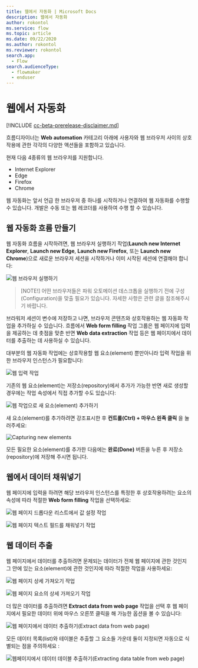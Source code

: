 ```yaml
---
title: 웹에서 자동화 | Microsoft Docs
description: 웹에서 자동화
author: rokontol
ms.service: flow
ms.topic: article
ms.date: 09/22/2020
ms.author: rokontol
ms.reviewer: rokontol
search.app: 
  - Flow
search.audienceType: 
  - flowmaker
  - enduser
---
```


# 웹에서 자동화

[!INCLUDE [cc-beta-prerelease-disclaimer.md](../../includes/cc-beta-prerelease-disclaimer.md)]

흐름디자이너는 **Web automation** 카테고리 아래에 사용자와 웹 브라우저 사이의 상호작용에 관한 각각의 다양한 액션들을 포함하고 있습니다.

현재 다음 4종류의 웹 브라우저를 지원합니다.

* Internet Explorer
* Edge
* Firefox
* Chrome

웹 자동화는 앞서 언급 한 브라우저 중 하나를 시작하거나 연결하여 웹 자동화를 수행할 수 있습니다. 개발은 수동 또는 웹 레코더를 사용하여 수행 할 수 있습니다.

## 웹 자동화 흐름 만들기

웹 자동화 흐름을 시작하려면, 웹 브라우저 실행하기 작업(**Launch new Internet Explorer**, **Launch new Edge**, **Launch new Firefox**, 또는 **Launch new Chrome**)으로 새로운 브라우저 세션을 시작하거나 이미 시작된 세션에 연결해야 합니다:

![웹 브라우저 실행하기](./media/web-automation/launch-web-browser-action.png)

> [NOTE!]
> 어떤 브라우저들은 파워 오토메이션 데스크톱을 실행하기 전에 구성(Configuration)을 맞출 필요가 있습니다. 자세한 사항은 관련 글을 참조해주시기 바랍니다.

브라워저 세션이 변수에 저장하고 나면, 브라우저 콘텐츠와 상호작용하는 웹 자동화 작업을 추가하실 수 있습니다. 흐름에서 **Web form filling** 작업 그룹은 웹 페이지에 입력을 제공하는 데 촛점을 맞춘 반면 **Web data extraction** 작업 등은 웹 페이지에서 데이터를 추출하는 데 사용하실 수 있습니다.

대부분의 웹 자동화 작업에는 상호작용할 웹 요소(element) 뿐만아니라 입력 작업을 위한 브라우저 인스턴스가 필요합니다:

![웹 입력 작업](.\media\web-automation\web-action-inputs.png)

기존의 웹 요소(element)는 저장소(repository)에서 추가가 가능한 반면 새로 생성할 경우에는 작업 속성에서 직접 추가할 수도 있습니다:

![웹 작업으로 새 요소(element) 추가하기](.\media\web-automation\adding-new-elements-through-a-web-action.png)

새 요소(element)를 추가하려면 강조표시한 후 **컨트롤(Ctrl) + 마우스 왼족 클릭** 을 눌러주세요:

![Capturing new elements](.\media\web-automation\capturing-new-elements.png)

모든 필요한 요소(element)를 추가한 다음에는 **완료(Done)** 버튼을 누른 후 저장소(repository)에 저장해 주시면 됩니다.

## 웹에서 데이터 채워넣기

웹 페이지에 입력을 하려면 해당 브라우저 인스턴스를 특정한 후 상호작용하려는 요소의 속성에 따라 적절한 **Web form filling** 작업을 선택하세요:

![웹 페이지 드롭다운 리스트에서 값 설정 작업](.\media\web-automation\set-drop-down-list-value-on-web-page-action.png)

![웹 페이지 텍스트 필드를 채워넣기 작업](.\media\web-automation\populate-text-field-on-web-page-action.png)

## 웹 데이터 추출

웹 페이지에서 데이터를 추출하려면 문제되는 데이터가 전체 웹 페이지에 관한 것인지 그 안에 있는 요소(element)에 관한 것인지에 따라 적절한 작업을 사용하세요:

![웹 페이지 상세 가져오기 작업](.\media\web-automation\get-details-of-web-page-action.png)

![웹 페이지 요소의 상세 가져오기 작업](.\media\web-automation\get-details-of-element-on-web-page-action.png)

더 많은 데이터를 추출하려면 **Extract data from web page** 작업을 선택 후 웹 페이지에서 필요한 데이터 위에 마우스 오른쪼 클릭을 해 가능한 옵션을 볼 수 있습니다:

![웹 페이지에서 데이터 추출하기(Extract data from web page)](.\media\web-automation\extracting-data-from-web-page.png)

모든 데이터 목록(list)와 테이블은 추출할 그 요소들 가운데 둘이 지정되면 자동으로 식별되는 점을 주의하세요
:

![웹페이지에서 데이터 데이블 추출하기(Extracting data table from web page)](.\media\web-automation\extracting-data-table-from-web-page.png)
